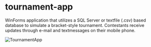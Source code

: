 # tournament-app
WinForms application that utilizes a SQL Server or textfile (.csv) based database to simulate a bracket-style tournament. Contestants receive updates through e-mail and textmessages on their mobile phone.

![TournamentApp](https://user-images.githubusercontent.com/13821079/138514159-535a5e45-0c94-47f3-b092-27cb82d8bc4c.png)
